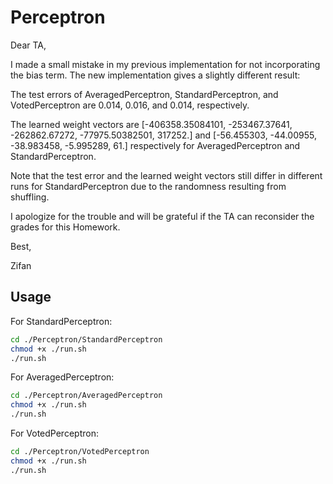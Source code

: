 # Perceptron

Dear TA,

I made a small mistake in my previous implementation for not incorporating the bias term. The new implementation gives a slightly different result: 

The test errors of AveragedPerceptron, StandardPerceptron, and VotedPerceptron are 0.014, 0.016, and 0.014, respectively.

The learned weight vectors are [-406358.35084101, -253467.37641, -262862.67272, -77975.50382501, 317252.] and [-56.455303, -44.00955, -38.983458, -5.995289, 61.] respectively for AveragedPerceptron and StandardPerceptron.

Note that the test error and the learned weight vectors still differ in different runs for StandardPerceptron due to the randomness resulting from shuffling.

I apologize for the trouble and will be grateful if the TA can reconsider the grades for this Homework.

Best,

Zifan


## Usage

For StandardPerceptron:
```bash
cd ./Perceptron/StandardPerceptron
chmod +x ./run.sh
./run.sh
```
For AveragedPerceptron:
```bash
cd ./Perceptron/AveragedPerceptron
chmod +x ./run.sh
./run.sh
```
For VotedPerceptron:
```bash
cd ./Perceptron/VotedPerceptron
chmod +x ./run.sh
./run.sh
```
